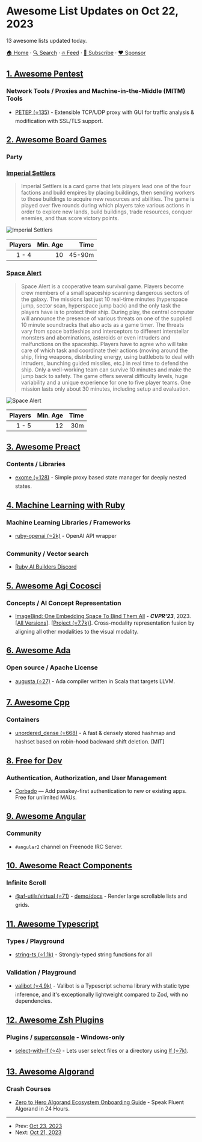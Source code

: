 # Awesome List Updates on Oct 22, 2023

13 awesome lists updated today.

[🏠 Home](/README.md) · [🔍 Search](https://www.trackawesomelist.com/search/) · [🔥 Feed](https://www.trackawesomelist.com/rss.xml) · [📮 Subscribe](https://trackawesomelist.us17.list-manage.com/subscribe?u=d2f0117aa829c83a63ec63c2f&id=36a103854c) · [❤️  Sponsor](https://github.com/sponsors/theowenyoung)



## [1. Awesome Pentest](/content/enaqx/awesome-pentest/README.md)

### Network Tools / Proxies and Machine-in-the-Middle (MITM) Tools

*   [PETEP (⭐135)](https://github.com/Warxim/petep) - Extensible TCP/UDP proxy with GUI for traffic analysis & modification with SSL/TLS support.

## [2. Awesome Board Games](/content/edm00se/awesome-board-games/README.md)

### Party

### [Imperial Settlers](https://boardgamegeek.com/boardgame/154203/imperial-settlers)

> Imperial Settlers is a card game that lets players lead one of the four factions and build empires by placing buildings, then sending workers to those buildings to acquire new resources and abilities. The game is played over five rounds during which players take various actions in order to explore new lands, build buildings, trade resources, conquer enemies, and thus score victory points.

![Imperial Settlers](https://cf.geekdo-images.com/pRwsvyfsRJ-lWWwVJCdXNg__itemrep/img/fTfXILZ-2FIy12vUC3Fxix3RmzY=/fit-in/246x300/filters:strip_icc\(\)/pic2871265.jpg)

| Players | Min. Age |   Time |
| ------: | -------: | -----: |
|   1 - 4 |       10 | 45-90m |
### [Space Alert](https://boardgamegeek.com/boardgame/38453/space-alert)

> Space Alert is a cooperative team survival game. Players become crew members of a small spaceship scanning dangerous sectors of the galaxy. The missions last just 10 real-time minutes (hyperspace jump, sector scan, hyperspace jump back) and the only task the players have is to protect their ship. During play, the central computer will announce the presence of various threats on one of the supplied 10 minute soundtracks that also acts as a game timer. The threats vary from space battleships and interceptors to different interstellar monsters and abominations, asteroids or even intruders and malfunctions on the spaceship. Players have to agree who will take care of which task and coordinate their actions (moving around the ship, firing weapons, distributing energy, using battlebots to deal with intruders, launching guided missiles, etc.) in real time to defend the ship. Only a well-working team can survive 10 minutes and make the jump back to safety. The game offers several difficulty levels, huge variability and a unique experience for one to five player teams. One mission lasts only about 30 minutes, including setup and evaluation.

![Space Alert](https://cf.geekdo-images.com/tinE1f2lauIsEL4aC9aU-w__itemrep/img/BOGa_tAkG2aSoCtTlarj2JY4O3A=/fit-in/246x300/filters:strip_icc\(\)/pic384313.jpg)

| Players | Min. Age | Time |
| ------: | -------: | ---: |
|   1 - 5 |       12 |  30m |

## [3. Awesome Preact](/content/preactjs/awesome-preact/README.md)

### Contents / Libraries

*   [exome (⭐128)](https://github.com/Marcisbee/exome) - Simple proxy based state manager for deeply nested states.

## [4. Machine Learning with Ruby](/content/arbox/machine-learning-with-ruby/README.md)

### Machine Learning Libraries / Frameworks

*   [ruby-openai (⭐2k)](https://github.com/alexrudall/ruby-openai) - OpenAI API wrapper

### Community / Vector search

*   [Ruby AI Builders Discord](https://discord.gg/zDyFJFBTGB)

## [5. Awesome Agi Cocosci](/content/YuzheSHI/awesome-agi-cocosci/README.md)

### Concepts / AI Concept Representation

*   [ImageBind: One Embedding Space To Bind Them All](https://openaccess.thecvf.com/content/CVPR2023/html/Girdhar_ImageBind_One_Embedding_Space_To_Bind_Them_All_CVPR_2023_paper.html) - ***CVPR'23***, 2023. \[[All Versions](https://scholar.google.com/scholar?cluster=1657173986906232916\&hl=en\&as_sdt=0,5)]. \[[Project (⭐7.7k)](https://github.com/facebookresearch/ImageBind)]. Cross-modality representation fusion by aligning all other modalities to the visual modality.

## [6. Awesome Ada](/content/ohenley/awesome-ada/README.md)

### Open source / Apache License

*   [augusta (⭐27)](https://github.com/pchapin/augusta) - Ada compiler written in Scala that targets LLVM.

## [7. Awesome Cpp](/content/fffaraz/awesome-cpp/README.md)

### Containers

*   [unordered\_dense (⭐668)](https://github.com/martinus/unordered_dense) - A fast & densely stored hashmap and hashset based on robin-hood backward shift deletion. \[MIT]

## [8. Free for Dev](/content/ripienaar/free-for-dev/README.md)

### Authentication, Authorization, and User Management

*   [Corbado](https://www.corbado.com/) — Add passkey-first authentication to new or existing apps. Free for unlimited MAUs.

## [9. Awesome Angular](/content/PatrickJS/awesome-angular/README.md)

### Community

*   `#angular2` channel on Freenode IRC Server.

## [10. Awesome React Components](/content/brillout/awesome-react-components/README.md)

### Infinite Scroll

*   [@af-utils/virtual (⭐71)](https://github.com/nowaalex/af-utils) - [demo/docs](https://af-utils.vercel.app/virtual) - Render large scrollable lists and grids.

## [11. Awesome Typescript](/content/dzharii/awesome-typescript/README.md)

### Types / Playground

*   [string-ts (⭐1.1k)](https://github.com/gustavoguichard/string-ts) - Strongly-typed string functions for all

### Validation / Playground

*   [valibot (⭐4.9k)](https://github.com/fabian-hiller/valibot) - Valibot is a Typescript schema library with static type inference, and it's exceptionally lightweight compared to Zod, with no dependencies.

## [12. Awesome Zsh Plugins](/content/unixorn/awesome-zsh-plugins/README.md)

### Plugins / [superconsole](https://github.com/alexchmykhalo/superconsole) - Windows-only

*   [select-with-lf (⭐4)](https://github.com/chmouel/zsh-select-with-lf) - Lets user select files or a directory using [lf (⭐7k)](https://github.com/gokcehan/lf).

## [13. Awesome Algorand](/content/aorumbayev/awesome-algorand/README.md)

### Crash Courses

*   [Zero to Hero Algorand Ecosystem Onboarding Guide](https://payhip.com/bamboriz) - Speak Fluent Algorand in 24 Hours.

---

- Prev: [Oct 23, 2023](/content/2023/10/23/README.md)
- Next: [Oct 21, 2023](/content/2023/10/21/README.md)